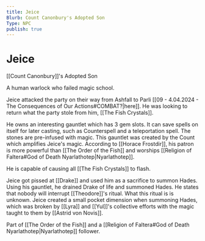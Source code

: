 ```yaml
---
title: Jeice
Blurb: Count Canonbury's Adopted Son
Type: NPC
publish: true
---
```


# Jeice

[[Count Canonbury]]'s Adopted Son

A human warlock who failed magic school.

Jeice attacked the party on their way from Ashfall to Parli [[09 - 4.04.2024 - The Consequences of Our Actions#COMBAT?|here]]. He was looking to return what the party stole from him, [[The Fish Crystals]].

He owns an interesting gauntlet which has 3 gem slots. It can save spells on itself for later casting, such as Counterspell and a teleportation spell. The stones are pre-infused with magic. This gauntlet was created by the Count which amplifies Jeice's magic. According to [[Horace Frostdir]], his patron is more powerful than [[The Order of the Fish]] and worships [[Religion of Faltera#God of Death Nyarlathotep|Nyarlathotep]].

He is capable of causing all [[The Fish Crystals]] to flash.

Jeice got pissed at [[Drake]] and used him as a sacrifice to summon Hades. Using his gauntlet, he drained Drake of life and summoned Hades. He states that nobody will interrupt [[Theodore]]'s ritual. What this ritual is is unknown. Jeice created a small pocket dimension when summoning Hades, which was broken by [[Lyra]] and [[Yul]]'s collective efforts with the magic taught to them by [[Astrid von Novis]].

Part of [[The Order of the Fish]] and a [[Religion of Faltera#God of Death Nyarlathotep|Nyarlathotep]] follower.
